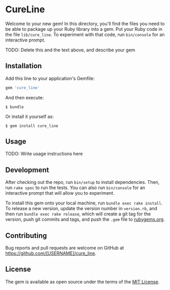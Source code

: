 # CureLine

Welcome to your new gem! In this directory, you'll find the files you need to be able to package up your Ruby library into a gem. Put your Ruby code in the file `lib/cure_line`. To experiment with that code, run `bin/console` for an interactive prompt.

TODO: Delete this and the text above, and describe your gem

## Installation

Add this line to your application's Gemfile:

```ruby
gem 'cure_line'
```

And then execute:

    $ bundle

Or install it yourself as:

    $ gem install cure_line

## Usage

TODO: Write usage instructions here

## Development

After checking out the repo, run `bin/setup` to install dependencies. Then, run `rake spec` to run the tests. You can also run `bin/console` for an interactive prompt that will allow you to experiment.

To install this gem onto your local machine, run `bundle exec rake install`. To release a new version, update the version number in `version.rb`, and then run `bundle exec rake release`, which will create a git tag for the version, push git commits and tags, and push the `.gem` file to [rubygems.org](https://rubygems.org).

## Contributing

Bug reports and pull requests are welcome on GitHub at https://github.com/[USERNAME]/cure_line.

## License

The gem is available as open source under the terms of the [MIT License](https://opensource.org/licenses/MIT).
